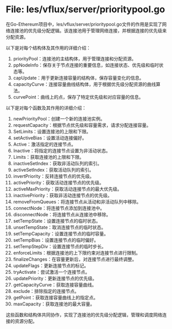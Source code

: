 # File: les/vflux/server/prioritypool.go

在Go-Ethereum项目中，les/vflux/server/prioritypool.go文件的作用是实现了网络连接池的优先级分配逻辑。该连接池用于管理网络连接，并根据连接的优先级来分配资源。

以下是对每个结构体及其作用的详细介绍：

1. priorityPool：连接池的主结构体，用于管理连接和分配资源。
2. ppNodeInfo：保存关于节点连接的重要信息，如连接状态、优先级和临时状态等。
3. capUpdate：用于更新连接容量的结构体，保存容量变化的信息。
4. capacityCurve：连接容量曲线结构体，用于根据优先级分配资源的曲线算法。
5. curvePoint：曲线上的点，保存了特定优先级和对应容量的信息。

以下是对每个函数及其作用的详细介绍：

1. newPriorityPool：创建一个新的连接池实例。
2. requestCapacity：根据节点优先级和容量需求，请求分配连接容量。
3. SetLimits：设置连接池的上限和下限。
4. setActiveBias：设置活动连接偏好。
5. Active：激活指定的连接节点。
6. Inactive：将指定的连接节点设置为非活动状态。
7. Limits：获取连接池的上限和下限。
8. inactiveSetIndex：获取非活动队列的索引。
9. activeSetIndex：获取活动队列的索引。
10. invertPriority：反转连接节点的优先级。
11. activePriority：获取活动连接节点的优先级。
12. activeMaxPriority：获取活动连接节点的最大优先级。
13. inactivePriority：获取非活动连接节点的优先级。
14. removeFromQueues：将连接节点从活动和非活动队列中移除。
15. connectNode：将连接节点添加到连接池中。
16. disconnectNode：将连接节点从连接池中移除。
17. setTempState：设置连接节点的临时状态。
18. unsetTempState：取消连接节点的临时状态。
19. setTempCapacity：设置连接节点的临时容量。
20. setTempBias：设置连接节点的临时偏好。
21. setTempStepDiv：设置连接节点的临时步长。
22. enforceLimits：根据连接池的上下限约束对连接节点进行限制。
23. finalizeChanges：在容量更新后，对连接节点进行最终调整。
24. updateFlags：更新连接节点的标记。
25. tryActivate：尝试激活一个连接节点。
26. updatePriority：更新连接节点的优先级。
27. getCapacityCurve：获取连接容量曲线。
28. exclude：排除指定的连接节点。
29. getPoint：获取连接容量曲线上的指定点。
30. maxCapacity：获取连接池的最大容量。

这些函数和结构体共同协作，实现了连接池的优先级分配逻辑，管理和调度网络连接的资源分配。

